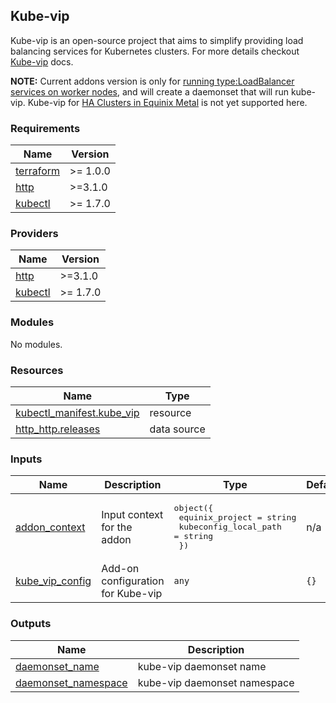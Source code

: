<!-- TEMPLATE: This file was automatically generated with `generate_addon_structure.sh` and should be modified as necessary -->
## Kube-vip

<!-- TEMPLATE: Insert a short description here. -->

Kube-vip is an open-source project that aims to simplify providing load balancing services for Kubernetes clusters.
For more details checkout [Kube-vip](https://kube-vip.io/) docs.

**NOTE:** Current addons version is only for [running type:LoadBalancer services on worker nodes](https://kube-vip.io/docs/usage/equinix/#load-balancing-services-on-equinix-metal),
and will create a daemonset that will run kube-vip. Kube-vip for [HA Clusters in Equinix Metal](https://kube-vip.io/docs/usage/equinix/#creating-ha-clusters-in-equinix-metal)
is not yet supported here.

<!-- TEMPLATE: Please do not remove BEGIN_TF_DOCS/END_TF_DOCS comments below -->
<!-- BEGIN_TF_DOCS -->
### Requirements

| Name | Version |
|------|---------|
| <a name="requirement_terraform"></a> [terraform](#requirement\_terraform) | >= 1.0.0 |
| <a name="requirement_http"></a> [http](#requirement\_http) | >=3.1.0 |
| <a name="requirement_kubectl"></a> [kubectl](#requirement\_kubectl) | >= 1.7.0 |

### Providers

| Name | Version |
|------|---------|
| <a name="provider_http"></a> [http](#provider\_http) | >=3.1.0 |
| <a name="provider_kubectl"></a> [kubectl](#provider\_kubectl) | >= 1.7.0 |

### Modules

No modules.

### Resources

| Name | Type |
|------|------|
| [kubectl_manifest.kube_vip](https://registry.terraform.io/providers/gavinbunney/kubectl/latest/docs/resources/manifest) | resource |
| [http_http.releases](https://registry.terraform.io/providers/hashicorp/http/latest/docs/data-sources/http) | data source |

### Inputs

| Name | Description | Type | Default | Required |
|------|-------------|------|---------|:--------:|
| <a name="input_addon_context"></a> [addon\_context](#input\_addon\_context) | Input context for the addon | <pre>object({<br>    equinix_project       = string<br>    kubeconfig_local_path = string<br>  })</pre> | n/a | yes |
| <a name="input_kube_vip_config"></a> [kube\_vip\_config](#input\_kube\_vip\_config) | Add-on configuration for Kube-vip | `any` | `{}` | no |

### Outputs

| Name | Description |
|------|-------------|
| <a name="output_daemonset_name"></a> [daemonset\_name](#output\_daemonset\_name) | kube-vip daemonset name |
| <a name="output_daemonset_namespace"></a> [daemonset\_namespace](#output\_daemonset\_namespace) | kube-vip daemonset namespace |
<!-- END_TF_DOCS -->
